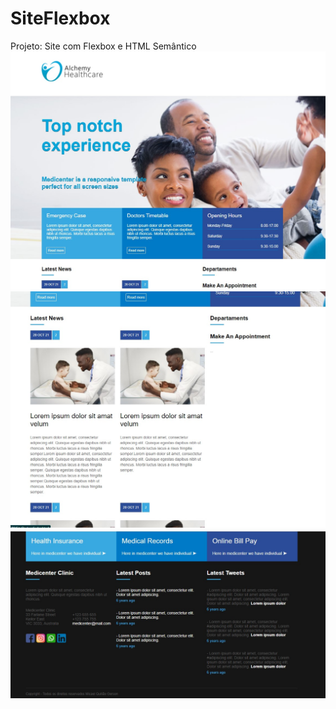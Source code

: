 # SiteFlexbox
 Projeto: Site com Flexbox e HTML Semântico 
 ![This is an image](/assets/images/HEader.jpg)
 ![This is an image](/assets/images/Body.jpg)
 ![This is an image](/assets/images/Footer.jpg)
